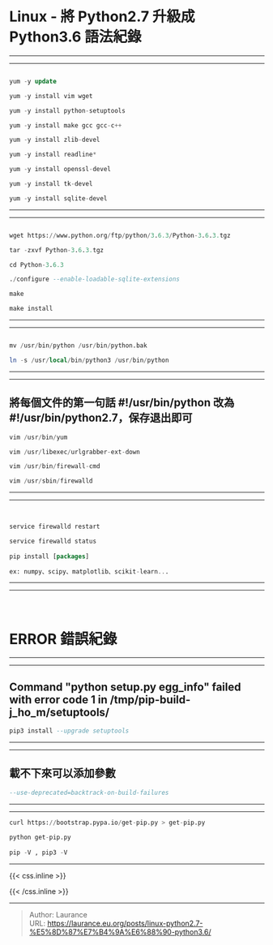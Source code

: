 # Linux - 將 Python2.7 升級成 Python3.6 語法紀錄


***
***

 ```sql
 
yum -y update

yum -y install vim wget

yum -y install python-setuptools

yum -y install make gcc gcc-c++

yum -y install zlib-devel

yum -y install readline*

yum -y install openssl-devel

yum -y install tk-devel

yum -y install sqlite-devel

```

***
***

```sql

wget https://www.python.org/ftp/python/3.6.3/Python-3.6.3.tgz

tar -zxvf Python-3.6.3.tgz

cd Python-3.6.3

./configure --enable-loadable-sqlite-extensions

make

make install

```

***
***

```sql

mv /usr/bin/python /usr/bin/python.bak

ln -s /usr/local/bin/python3 /usr/bin/python

```

***
***
    
## **將每個文件的第一句話 #!/usr/bin/python 改為 #!/usr/bin/python2.7，保存退出即可**

```sql
vim /usr/bin/yum

vim /usr/libexec/urlgrabber-ext-down

vim /usr/bin/firewall-cmd

vim /usr/sbin/firewalld
```

***
***
​    
```sql
service firewalld restart

service firewalld status
    
pip install [packages]
    
ex: numpy、scipy、matplotlib、scikit-learn...
```    

***
***

​    
**ERROR 錯誤紀錄**
=====

***
***
    
**Command "python setup.py egg_info" failed with error code 1 in /tmp/pip-build-j_ho_m/setuptools/**
-----
    
```sql
pip3 install --upgrade setuptools
```

***
***
    
**載不下來可以添加參數**
-----

```sql
--use-deprecated=backtrack-on-build-failures
``` 

***
***
   
```sql
curl https://bootstrap.pypa.io/get-pip.py > get-pip.py
    
python get-pip.py
    
pip -V , pip3 -V
```




***

{{< css.inline >}}
<style>
.emojify {
	font-family: Apple Color Emoji, Segoe UI Emoji, NotoColorEmoji, Segoe UI Symbol, Android Emoji, EmojiSymbols;
	font-size: 2rem;
	vertical-align: middle;
}
@media screen and (max-width:650px) {
  .nowrap {
    display: block;
    margin: 25px 0;
  }
}
</style>
{{< /css.inline >}}


---

> Author: Laurance  
> URL: https://laurance.eu.org/posts/linux-python2.7-%E5%8D%87%E7%B4%9A%E6%88%90-python3.6/  

